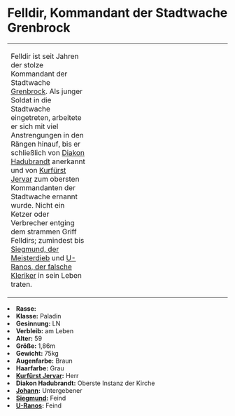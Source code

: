 # Felldir, Kommandant der Stadtwache Grenbrock

<primary-label ref="npc"/>

<secondary-label ref="faergria"/>

<secondary-label ref="thaugrien"/>

<secondary-label ref="justicia"/>

<table>
<tr><td>
<p>
Felldir ist seit Jahren der stolze Kommandant der Stadtwache <a href="Northern-Grenbrock.md">Grenbrock</a>. Als junger
Soldat in die Stadtwache eingetreten, arbeitete er sich mit viel Anstrengungen in den Rängen hinauf, bis er schließlich
von <a href="Hadubrandt.md">Diakon Hadubrandt</a> anerkannt und von <a href="Jervar.md">Kurfürst Jervar</a> zum obersten
Kommandanten der Stadtwache ernannt wurde. Nicht ein Ketzer oder Verbrecher entging dem strammen Griff Felldirs;
zumindest bis <a href="Siegmund.md">Siegmund, der Meisterdieb</a> und
<a href="U-Ranos.md">U-Ranos, der falsche Kleriker</a> in sein Leben traten.
</p>

</td><td width="300">
<!-- Edit here -->
<img src="felldir.png" alt="" />
</td></tr>
</table>

<procedure title="Allgemeine Informationen">
<list columns="2">
<li><b>Rasse:</b> <a href="Folks.md" anchor="menschen"></a></li>
<li><b>Klasse:</b> Paladin</li>
<li><b>Gesinnung:</b> LN</li>
<li><b>Verbleib:</b> am Leben</li>
</list>
</procedure>

<procedure title="Aussehen">
<list columns="3">
<li><b>Alter:</b> 59</li>
<li><b>Größe:</b> 1,86m</li>
<li><b>Gewicht:</b> 75kg</li>
<li><b>Augenfarbe:</b> Braun</li>
<li><b>Haarfarbe:</b> Grau</li>
</list>
</procedure>

<procedure title="Beziehungen">
<list columns="2">
<li><b><a href="Jervar.md">Kurfürst Jervar</a>:</b> Herr</li>
<li><b>Diakon Hadubrandt:</b> Oberste Instanz der Kirche</li>
<li><b><a href="Johann.md">Johann</a>:</b> Untergebener</li>
<li><b><a href="Siegmund.md">Siegmund</a>:</b> Feind</li>
<li><b><a href="U-Ranos.md">U-Ranos</a>:</b> Feind</li>
</list>
</procedure>

<!--
## Notizen

- **Ziele:** 
- **Geheimnisse:** 
-->